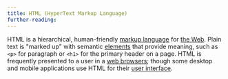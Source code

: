 ```yaml
---
title: HTML (HyperText Markup Language)
further-reading:
---
```



HTML is a hierarchical, human-friendly [markup language](/markup-language) for [the Web](/web). Plain text is "marked up" with semantic [elements](/element-html) that provide meaning, such as `<p>` for paragraph or `<h1>` for the primary header on a page. HTML is frequently presented to a user in a [web browsers](/browser-web); though some desktop and mobile applications use HTML for their [user interface](/user-interface).
